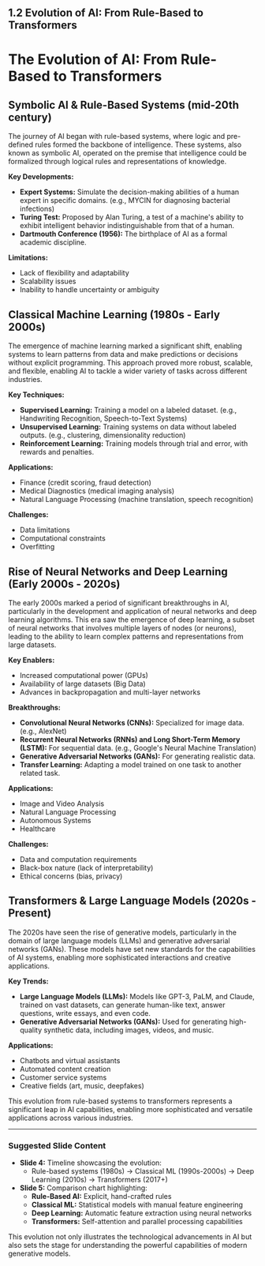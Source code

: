 
## 1.2 Evolution of AI: From Rule-Based to Transformers 

# The Evolution of AI: From Rule-Based to Transformers

## Symbolic AI & Rule-Based Systems (mid-20th century)

The journey of AI began with rule-based systems, where logic and pre-defined rules formed the backbone of intelligence. These systems, also known as symbolic AI, operated on the premise that intelligence could be formalized through logical rules and representations of knowledge.

**Key Developments:**

* **Expert Systems:** Simulate the decision-making abilities of a human expert in specific domains. (e.g., MYCIN for diagnosing bacterial infections)
* **Turing Test:** Proposed by Alan Turing, a test of a machine's ability to exhibit intelligent behavior indistinguishable from that of a human.
* **Dartmouth Conference (1956):** The birthplace of AI as a formal academic discipline.

**Limitations:**

* Lack of flexibility and adaptability
* Scalability issues
* Inability to handle uncertainty or ambiguity

## Classical Machine Learning (1980s - Early 2000s)

The emergence of machine learning marked a significant shift, enabling systems to learn patterns from data and make predictions or decisions without explicit programming. This approach proved more robust, scalable, and flexible, enabling AI to tackle a wider variety of tasks across different industries.

**Key Techniques:**

* **Supervised Learning:** Training a model on a labeled dataset. (e.g., Handwriting Recognition, Speech-to-Text Systems)
* **Unsupervised Learning:** Training systems on data without labeled outputs. (e.g., clustering, dimensionality reduction)
* **Reinforcement Learning:** Training models through trial and error, with rewards and penalties.

**Applications:**

* Finance (credit scoring, fraud detection)
* Medical Diagnostics (medical imaging analysis)
* Natural Language Processing (machine translation, speech recognition)

**Challenges:**

* Data limitations
* Computational constraints
* Overfitting

## Rise of Neural Networks and Deep Learning (Early 2000s - 2020s)

The early 2000s marked a period of significant breakthroughs in AI, particularly in the development and application of neural networks and deep learning algorithms. This era saw the emergence of deep learning, a subset of neural networks that involves multiple layers of nodes (or neurons), leading to the ability to learn complex patterns and representations from large datasets.

**Key Enablers:**

* Increased computational power (GPUs)
* Availability of large datasets (Big Data)
* Advances in backpropagation and multi-layer networks

**Breakthroughs:**

* **Convolutional Neural Networks (CNNs):** Specialized for image data. (e.g., AlexNet)
* **Recurrent Neural Networks (RNNs) and Long Short-Term Memory (LSTM):** For sequential data. (e.g., Google's Neural Machine Translation)
* **Generative Adversarial Networks (GANs):** For generating realistic data.
* **Transfer Learning:** Adapting a model trained on one task to another related task.

**Applications:**

* Image and Video Analysis
* Natural Language Processing
* Autonomous Systems
* Healthcare

**Challenges:**

* Data and computation requirements
* Black-box nature (lack of interpretability)
* Ethical concerns (bias, privacy)

## Transformers & Large Language Models (2020s - Present)

The 2020s have seen the rise of generative models, particularly in the domain of large language models (LLMs) and generative adversarial networks (GANs). These models have set new standards for the capabilities of AI systems, enabling more sophisticated interactions and creative applications.

**Key Trends:**

* **Large Language Models (LLMs):** Models like GPT-3, PaLM, and Claude, trained on vast datasets, can generate human-like text, answer questions, write essays, and even code.
* **Generative Adversarial Networks (GANs):** Used for generating high-quality synthetic data, including images, videos, and music.

**Applications:**

* Chatbots and virtual assistants
* Automated content creation
* Customer service systems
* Creative fields (art, music, deepfakes)

This evolution from rule-based systems to transformers represents a significant leap in AI capabilities, enabling more sophisticated and versatile applications across various industries.

---

### Suggested Slide Content
- **Slide 4:** Timeline showcasing the evolution:  
  - Rule-based systems (1980s) → Classical ML (1990s-2000s) → Deep Learning (2010s) → Transformers (2017+)
- **Slide 5:** Comparison chart highlighting:  
  - **Rule-Based AI:** Explicit, hand-crafted rules  
  - **Classical ML:** Statistical models with manual feature engineering  
  - **Deep Learning:** Automatic feature extraction using neural networks  
  - **Transformers:** Self-attention and parallel processing capabilities

This evolution not only illustrates the technological advancements in AI but also sets the stage for understanding the powerful capabilities of modern generative models.
